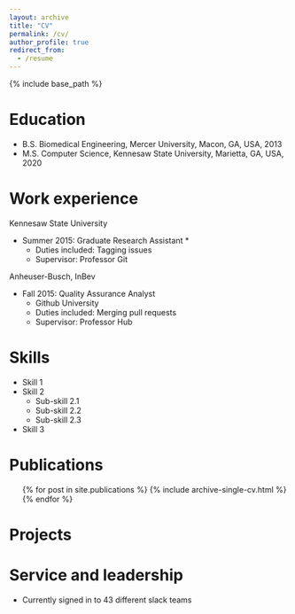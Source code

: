 ```yaml
---
layout: archive
title: "CV"
permalink: /cv/
author_profile: true
redirect_from:
  - /resume
---
```


{% include base_path %}

Education
======
* B.S. Biomedical Engineering, Mercer University, Macon, GA, USA, 2013
* M.S. Computer Science, Kennesaw State University, Marietta, GA, USA, 2020

Work experience
======
Kennesaw State University
* Summer 2015: Graduate Research Assistant
  * 
  * Duties included: Tagging issues
  * Supervisor: Professor Git

Anheuser-Busch, InBev
* Fall 2015: Quality Assurance Analyst
  * Github University
  * Duties included: Merging pull requests
  * Supervisor: Professor Hub
  
Skills
======
* Skill 1
* Skill 2
  * Sub-skill 2.1
  * Sub-skill 2.2
  * Sub-skill 2.3
* Skill 3

Publications
======
  <ul>{% for post in site.publications %}
    {% include archive-single-cv.html %}
  {% endfor %}</ul>

Projects
======
  
<!-- Talks
======
  <ul>{% for post in site.talks %}
    {% include archive-single-talk-cv.html %}
  {% endfor %}</ul>
  
Teaching
======
  <ul>{% for post in site.teaching %}
    {% include archive-single-cv.html %}
  {% endfor %}</ul> -->
  
Service and leadership
======
* Currently signed in to 43 different slack teams
